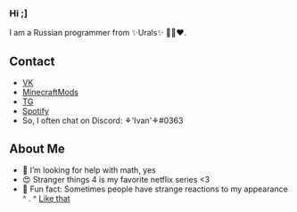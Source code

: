### Hi ;]
I am a Russian programmer from ✨Urals✨ 🤍💙❤️.

## Contact
- [VK](https://vk.com/evanechecs)
- [MinecraftMods](https://www.curseforge.com/members/evanechecssss/projects)
- [TG](https://t.me/Evanechecssss)
- [Spotify](https://open.spotify.com/user/52kq729rsnvgra6nqyddx46x6)
- So, I often chat on Discord: ⚘'Ivan'⚘#0363

## About Me
- 🤔 I’m looking for help with math, yes
- 😍 Stranger things 4 is my favorite netflix series <3
- 🥲 Fun fact: Sometimes people have strange reactions to my appearance ^ . ^
[Like that](https://www.youtube.com/clip/Ugkxw0U2DHsg8ksUPDh1W6V9IPdkON3R-wG3)

<!--
**Evanechecssss/Evanechecssss** is a ✨ _special_ ✨ repository because its `README.md` (this file) appears on your GitHub profile.

Here are some ideas to get you started:

- 🔭 I’m currently working on ...
- 🌱 I’m currently learning ...
- 👯 I’m looking to collaborate on ...
- 🤔 I’m looking for help with ...
- 💬 Ask me about ...
- 📫 How to reach me: ...
- 😄 Pronouns: ...
- ⚡ Fun fact: ...
-->
